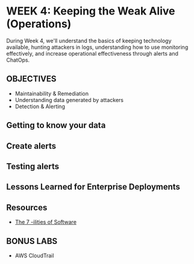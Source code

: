 # WEEK 4: Keeping the Weak Alive (Operations)
During Week 4, we'll understand the basics of keeping technology available, hunting attackers in logs, understanding how to use monitoring effectively, and increase operational effectiveness through alerts and ChatOps.

## OBJECTIVES
- Maintainability & Remediation
- Understanding data generated by attackers
- Detection & Alerting 

## Getting to know your data
## Create alerts
## Testing alerts
## Lessons Learned for Enterprise Deployments

## Resources
* [The 7 -ilities of Software](http://codesqueeze.com/the-7-software-ilities-you-need-to-know/)

## BONUS LABS
- AWS CloudTrail
